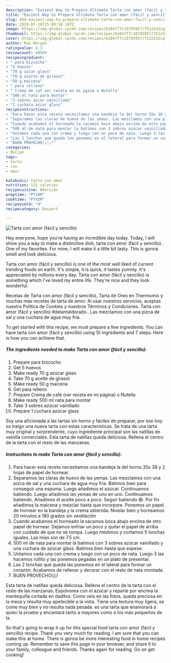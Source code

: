 ```yaml
---
description: "Easiest Way to Prepare Ultimate Tarta con amor (fácil y sencillo)"
title: "Easiest Way to Prepare Ultimate Tarta con amor (fácil y sencillo)"
slug: 494-easiest-way-to-prepare-ultimate-tarta-con-amor-facil-y-sencillo
date: 2020-07-19T15:09:50.147Z
image: https://img-global.cpcdn.com/recipes/b1047f7c10785957/751x532cq70/tarta-con-amor-facil-y-sencillo-foto-principal.jpg
thumbnail: https://img-global.cpcdn.com/recipes/b1047f7c10785957/751x532cq70/tarta-con-amor-facil-y-sencillo-foto-principal.jpg
cover: https://img-global.cpcdn.com/recipes/b1047f7c10785957/751x532cq70/tarta-con-amor-facil-y-sencillo-foto-principal.jpg
author: Mae Morgan
ratingvalue: 4.3
reviewcount: 44569
recipeingredient:
- " para bizcocho"
- "5 huevos"
- "70 g azcar glass"
- "70 g aceite de girasol"
- "50 g maicena"
- " para relleno"
- " Crema de caf ver receta en mi pgina o Nutella"
- "500 ml nata para montar"
- "3 sobres azcar vainillado"
- "1 cuchara azcar glass"
recipeinstructions:
- "Para hacer esta receta necesitamos una bandeja la del horno 35x 38 y 2 hojas de papel de hornear."
- "Separamos las claras de huevo de las yemas. Las mezclamos con una pizca de sal y una cuchara de agua muy fría. Batimos bien para conseguir una espuma. Luego añadimos el azúcar. Continuamos batiendo. Luego añadimos las yemas de uno en uno. Continuamos batiendo. Añadimos el aceite poco a poco. Seguir batiendo 😅. Por fin añadimos la maicena y mezclar hasta que incorpore. Ponemos un papel de hornear en la bandeja y la crema obtenida. Nivelar bien y horneamos 20 minutos a 180 grados sin ventilación"
- "Cuando acabamos el horneado la sacamos boca abajo encima de otro papel de hornear. Dejamos enfriar un poco y quitar el papel de arriba con cuidado de que no se rompa. Luego medimos y cortamos 5 lonchas iguales. Las mías son de 7.5 cm."
- "500 ml de nata para montar la batimos con 3 sobres azúcar vainillado y una cuchara de azúcar glass. Batimos bien hasta que espese."
- "Untamos cada una con crema y luego con un poco de nata. Luego 3 las hacemos rollito y las ponemos pegadas en un plato de presentar."
- "Las 2 lonchas qué queda las ponemos en el lateral para formar un corazón. Acabamos de rellenar y decorar con el resto de nata montada."
- "BUEN PROVECHO!¡!¡!"
categories:
- Recipe
tags:
- tarta
- con
- amor

katakunci: tarta con amor 
nutrition: 131 calories
recipecuisine: American
preptime: "PT34M"
cooktime: "PT42M"
recipeyield: "4"
recipecategory: Dessert

---
```



![Tarta con amor (fácil y sencillo)](https://img-global.cpcdn.com/recipes/b1047f7c10785957/751x532cq70/tarta-con-amor-facil-y-sencillo-foto-principal.jpg)

Hey everyone, hope you're having an incredible day today. Today, I will show you a way to make a distinctive dish, tarta con amor (fácil y sencillo). One of my favorites. For mine, I will make it a little bit tasty. This is gonna smell and look delicious.

Tarta con amor (fácil y sencillo) is one of the most well liked of current trending foods on earth. It's simple, it is quick, it tastes yummy. It's appreciated by millions every day. Tarta con amor (fácil y sencillo) is something which I've loved my entire life. They're nice and they look wonderful.

Recetas de Tarta con amor (fácil y sencillo), Tarta de Oreo en Thermomix y muchas más recetas de tarta de amor. Al usar nuestros servicios, aceptas nuestra Política de Cookies y nuestros Términos y Condiciones. Tarta con amor (fácil y sencillo) #delantaldorado.. Las mezclamos con una pizca de sal y una cuchara de agua muy fría.


To get started with this recipe, we must prepare a few ingredients. You can have tarta con amor (fácil y sencillo) using 10 ingredients and 7 steps. Here is how you can achieve that.

<!--inarticleads1-->

##### The ingredients needed to make Tarta con amor (fácil y sencillo):

1. Prepare  para bizcocho
1. Get 5 huevos
1. Make ready 70 g azúcar glass
1. Take 70 g aceite de girasol
1. Make ready 50 g maicena
1. Get  para relleno
1. Prepare  Crema de café (ver receta en mi página) o Nutella
1. Make ready 500 ml nata para montar
1. Take 3 sobres azúcar vainillado
1. Prepare 1 cuchara azúcar glass


Soy una aficionada a las tartas sin horno y fáciles de preparar, por eso hoy os traigo una nueva tarta con estas características. Se trata de una tarta muy original y sorprendente, cuyo ingrediente principal son las natillas de vainilla comerciales. Esta tarta de natillas queda deliciosa. Rellena el centro de la tarta con el resto de las manzanas. 

<!--inarticleads2-->

##### Instructions to make Tarta con amor (fácil y sencillo):

1. Para hacer esta receta necesitamos una bandeja la del horno 35x 38 y 2 hojas de papel de hornear.
1. Separamos las claras de huevo de las yemas. Las mezclamos con una pizca de sal y una cuchara de agua muy fría. Batimos bien para conseguir una espuma. Luego añadimos el azúcar. Continuamos batiendo. Luego añadimos las yemas de uno en uno. Continuamos batiendo. Añadimos el aceite poco a poco. Seguir batiendo 😅. Por fin añadimos la maicena y mezclar hasta que incorpore. Ponemos un papel de hornear en la bandeja y la crema obtenida. Nivelar bien y horneamos 20 minutos a 180 grados sin ventilación
1. Cuando acabamos el horneado la sacamos boca abajo encima de otro papel de hornear. Dejamos enfriar un poco y quitar el papel de arriba con cuidado de que no se rompa. Luego medimos y cortamos 5 lonchas iguales. Las mías son de 7.5 cm.
1. 500 ml de nata para montar la batimos con 3 sobres azúcar vainillado y una cuchara de azúcar glass. Batimos bien hasta que espese.
1. Untamos cada una con crema y luego con un poco de nata. Luego 3 las hacemos rollito y las ponemos pegadas en un plato de presentar.
1. Las 2 lonchas qué queda las ponemos en el lateral para formar un corazón. Acabamos de rellenar y decorar con el resto de nata montada.
1. BUEN PROVECHO!¡!¡!


Esta tarta de natillas queda deliciosa. Rellena el centro de la tarta con el resto de las manzanas. Espolvorea con el azúcar y reparte por encima la mantequilla cortada en daditos. Como veis en las fotos, queda preciosa en la mesa y resulta muy apetecible a la vista. Tiene una textura muy ligera, se come muy bien y no resulta nada pesada. es una tarta que enamorará a quien la pruebe y encantará tanto a mayores como a los más pequeños de la. 

So that's going to wrap it up for this special food tarta con amor (fácil y sencillo) recipe. Thank you very much for reading. I am sure that you can make this at home. There is gonna be more interesting food in home recipes coming up. Remember to save this page in your browser, and share it to your family, colleague and friends. Thanks again for reading. Go on get cooking!
